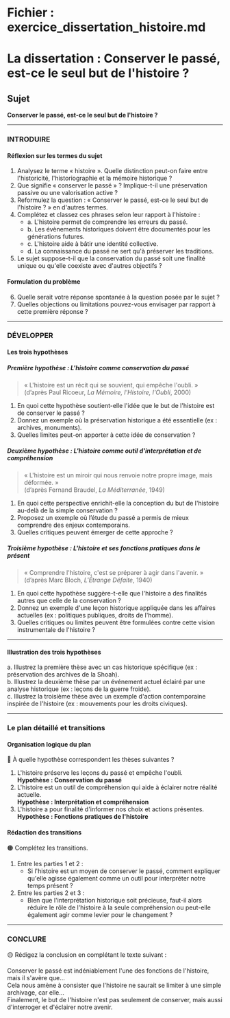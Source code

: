 # Fichier : exercice_dissertation_histoire.md

# La dissertation : Conserver le passé, est-ce le seul but de l'histoire ?

## Sujet
**Conserver le passé, est-ce le seul but de l'histoire ?**

---

### INTRODUIRE

#### Réflexion sur les termes du sujet

1. Analysez le terme « histoire ». Quelle distinction peut-on faire entre l'historicité, l'historiographie et la mémoire historique ?
2. Que signifie « conserver le passé » ? Implique-t-il une préservation passive ou une valorisation active ? 
3. Reformulez la question : « Conserver le passé, est-ce le seul but de l'histoire ? » en d'autres termes.
4. Complétez et classez ces phrases selon leur rapport à l'histoire :
   - a. L'histoire permet de comprendre les erreurs du passé.
   - b. Les évènements historiques doivent être documentés pour les générations futures.
   - c. L'histoire aide à bâtir une identité collective.
   - d. La connaissance du passé ne sert qu'à préserver les traditions.
5. Le sujet suppose-t-il que la conservation du passé soit une finalité unique ou qu'elle coexiste avec d'autres objectifs ?

#### Formulation du problème

6. Quelle serait votre réponse spontanée à la question posée par le sujet ?
7. Quelles objections ou limitations pouvez-vous envisager par rapport à cette première réponse ?

---

### DÉVELOPPER

#### Les trois hypothèses

##### Première hypothèse : L'histoire comme conservation du passé

> « L'histoire est un récit qui se souvient, qui empêche l'oubli. »  
> (d’après Paul Ricoeur, *La Mémoire, l'Histoire, l'Oubli*, 2000)

1. En quoi cette hypothèse soutient-elle l'idée que le but de l'histoire est de conserver le passé ?
2. Donnez un exemple où la préservation historique a été essentielle (ex : archives, monuments).
3. Quelles limites peut-on apporter à cette idée de conservation ?

##### Deuxième hypothèse : L'histoire comme outil d'interprétation et de compréhension

> « L'histoire est un miroir qui nous renvoie notre propre image, mais déformée. »  
> (d’après Fernand Braudel, *La Méditerranée*, 1949)

1. En quoi cette perspective enrichit-elle la conception du but de l'histoire au-delà de la simple conservation ?
2. Proposez un exemple où l’étude du passé a permis de mieux comprendre des enjeux contemporains.
3. Quelles critiques peuvent émerger de cette approche ?

##### Troisième hypothèse : L'histoire et ses fonctions pratiques dans le présent

> « Comprendre l'histoire, c'est se préparer à agir dans l'avenir. »  
> (d’après Marc Bloch, *L'Étrange Défaite*, 1940)

1. En quoi cette hypothèse suggère-t-elle que l'histoire a des finalités autres que celle de la conservation ?
2. Donnez un exemple d'une leçon historique appliquée dans les affaires actuelles (ex : politiques publiques, droits de l'homme).
3. Quelles critiques ou limites peuvent être formulées contre cette vision instrumentale de l'histoire ?

---

#### Illustration des trois hypothèses

a. Illustrez la première thèse avec un cas historique spécifique (ex : préservation des archives de la Shoah).  
b. Illustrez la deuxième thèse par un événement actuel éclairé par une analyse historique (ex : leçons de la guerre froide).  
c. Illustrez la troisième thèse avec un exemple d'action contemporaine inspirée de l'histoire (ex : mouvements pour les droits civiques).

---

### Le plan détaillé et transitions

#### Organisation logique du plan

🔴 À quelle hypothèse correspondent les thèses suivantes ?

1. L'histoire préserve les leçons du passé et empêche l'oubli.  
   **Hypothèse : Conservation du passé**
2. L'histoire est un outil de compréhension qui aide à éclairer notre réalité actuelle.  
   **Hypothèse : Interprétation et compréhension**
3. L'histoire a pour finalité d'informer nos choix et actions présentes.  
   **Hypothèse : Fonctions pratiques de l'histoire**

#### Rédaction des transitions

🟠 Complétez les transitions.

1. Entre les parties 1 et 2 :  
   - Si l'histoire est un moyen de conserver le passé, comment expliquer qu'elle agisse également comme un outil pour interpréter notre temps présent ?
2. Entre les parties 2 et 3 :  
   - Bien que l'interprétation historique soit précieuse, faut-il alors réduire le rôle de l'histoire à la seule compréhension ou peut-elle également agir comme levier pour le changement ?

---

### CONCLURE

🟡 Rédigez la conclusion en complétant le texte suivant :

Conserver le passé est indéniablement l'une des fonctions de l'histoire, mais il s'avère que…  
Cela nous amène à consister que l'histoire ne saurait se limiter à une simple archivage, car elle…  
Finalement, le but de l'histoire n'est pas seulement de conserver, mais aussi d'interroger et d'éclairer notre avenir.